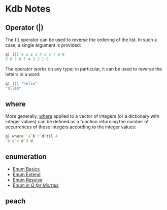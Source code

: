 # Kdb Notes

## Operator (|)
The (|) operator can be used to reverse the ordering of the list. In such a case, a single argument is provided:

```q
q) (|) 0 1 2 3 4 5 6 7 8 9
9 8 7 6 5 4 3 2 1 0
```

The operator works on any type; in particular, it can be used to reverse the letters in a word:

```q
q) (|) "hello"
"olleh"
```

## where
More generally, [where][where] applied to a vector of integers (or a dictionary with integer values) can be defined as a function returning the number of occurrences of those integers according to the integer values:

```q
q) where `a`b`c`d!til 4
`b`c`c`d`d`d
```

## enumeration
- [Enum Basics](https://code.kx.com/q/basics/enumerations/)
- [Enum Extend](https://code.kx.com/q/ref/enum-extend/)
- [Enum Resolve](https://code.kx.com/q/ref/enumeration/)
- [Enum in *Q for Mortals*](https://code.kx.com/q4m3/7_Transforming_Data/#75-enumerations)

## peach


[where]: https://code.kx.com/q/ref/where/
